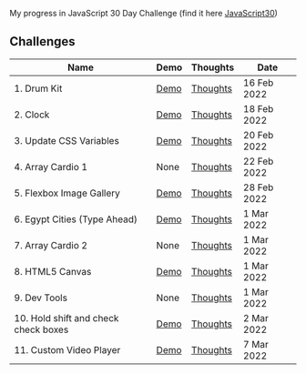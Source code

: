 My progress in JavaScript 30 Day Challenge (find it here [JavaScript30](https://javascript30.com))

## Challenges

| Name                                 | Demo                                                                                            | Thoughts                                                                                                        | Date        |
| ------------------------------------ | ----------------------------------------------------------------------------------------------- | --------------------------------------------------------------------------------------------------------------- | ----------- |
| 1. Drum Kit                          | [Demo](https://mohmousad.github.io/JavaScript30/Challenges/1-Drum-Kit/)                         | [Thoughts](https://github.com/mohmousad/JavaScript30/tree/master/Challenges/1-Drum-Kit)                         | 16 Feb 2022 |
| 2. Clock                             | [Demo](https://mohmousad.github.io/JavaScript30/Challenges/2-Clock/)                            | [Thoughts](https://github.com/mohmousad/JavaScript30/tree/master/Challenges/2-Clock)                            | 18 Feb 2022 |
| 3. Update CSS Variables              | [Demo](https://mohmousad.github.io/JavaScript30/Challenges/3-Update-CSS-Variables/)             | [Thoughts](https://github.com/mohmousad/JavaScript30/tree/master/Challenges/3-Update-CSS-Variables/)            | 20 Feb 2022 |
| 4. Array Cardio 1                    | None                                                                                            | [Thoughts](https://github.com/mohmousad/JavaScript30/tree/master/Challenges/4-Array-Cardio-1)                   | 22 Feb 2022 |
| 5. Flexbox Image Gallery             | [Demo](https://mohmousad.github.io/JavaScript30/Challenges/5-Flexbox-Image-Gallery/)            | [Thoughts](https://github.com/mohmousad/JavaScript30/tree/master/Challenges/5-Flexbox-Image-Gallery/)           | 28 Feb 2022 |
| 6. Egypt Cities (Type Ahead)         | [Demo](https://mohmousad.github.io/JavaScript30/Challenges/6-Type-Ahead/)                       | [Thoughts](https://github.com/mohmousad/JavaScript30/tree/master/Challenges/6-Type-Ahead/)                      | 1 Mar 2022  |
| 7. Array Cardio 2                    | None                                                                                            | [Thoughts](https://github.com/mohmousad/JavaScript30/tree/master/Challenges/7-Array-Cardio-2)                   | 1 Mar 2022  |
| 8. HTML5 Canvas                      | [Demo](https://mohmousad.github.io/JavaScript30/Challenges/8-HTML5-Canvas/)                     | [Thoughts](https://github.com/mohmousad/JavaScript30/tree/master/Challenges/8-HTML5-Canvas)                     | 1 Mar 2022  |
| 9. Dev Tools                         | None                                                                                            | [Thoughts](https://github.com/mohmousad/JavaScript30/tree/master/Challenges/9-Dev-Tools)                        | 1 Mar 2022  |
| 10. Hold shift and check check boxes | [Demo](https://mohmousad.github.io/JavaScript30/Challenges/10-Hold-Shift-and-Check-Checkboxes/) | [Thoughts](https://github.com/mohmousad/JavaScript30/tree/master/Challenges/10-Hold-Shift-and-Check-Checkboxes) | 2 Mar 2022  |
| 11. Custom Video Player              | [Demo](https://mohmousad.github.io/JavaScript30/Challenges/11-Custom-Video-Player/)             | [Thoughts](https://github.com/mohmousad/JavaScript30/tree/master/Challenges/11-Custom-Video-Player)             | 7 Mar 2022  |
